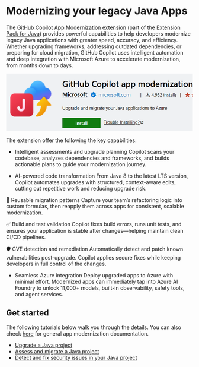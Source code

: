 # Modernizing your legacy Java Apps

The [GitHub Copilot App Modernization extension](https://marketplace.visualstudio.com/items?itemName=vscjava.migrate-java-to-azure) (part of the [Extension Pack for Java](https://marketplace.visualstudio.com/items?itemName=vscjava.vscode-java-pack)) provides powerful capabilities to help developers modernize legacy Java applications with greater speed, accuracy, and efficiency.
Whether upgrading frameworks, addressing outdated dependencies, or preparing for cloud migration, GitHub Copilot uses intelligent automation and deep integration with Microsoft Azure to accelerate modernization, from months down to days.

![GitHub Copilot App Modernization](images/java-app-mod/appmodlogo.png)

The extension offer the following the key capabilities:

* Intelligent assessments and upgrade planning
Copilot scans your codebase, analyzes dependencies and frameworks, and builds actionable plans to guide your modernization journey.

* AI-powered code transformation
    From Java 8 to the latest LTS version, Copilot automates upgrades with structured, context-aware edits,  cutting out repetitive work and reducing upgrade risk.

🔁 Reusable migration patterns
Capture your team’s refactoring logic into custom formulas, then reapply them across apps for consistent, scalable modernization.

✅ Build and test validation
Copilot fixes build errors, runs unit tests, and ensures your application is stable after changes—helping maintain clean CI/CD pipelines.

🛡️ CVE detection and remediation
Automatically detect and patch known vulnerabilities post-upgrade. Copilot applies secure fixes while keeping developers in full control of the changes.

* Seamless Azure integration
Deploy upgraded apps to Azure with minimal effort. Modernized apps can immediately tap into Azure AI Foundry to unlock 11,000+ models, built-in observability, safety tools, and agent services.

## Get started

The following tutorials below walk you through the details. You can also check [here](https://learn.microsoft.com/en-us/azure/developer/github-copilot-app-modernization/overview) for general app modernization documentation.
- [Upgrade a Java project](https://learn.microsoft.com/java/upgrade/quickstart-upgrade)
- [Assess and migrate a Java project](https://learn.microsoft.com/azure/developer/java/migration)
- [Detect and fix security issues in your Java project](https://learn.microsoft.com/java/upgrade/tools)
